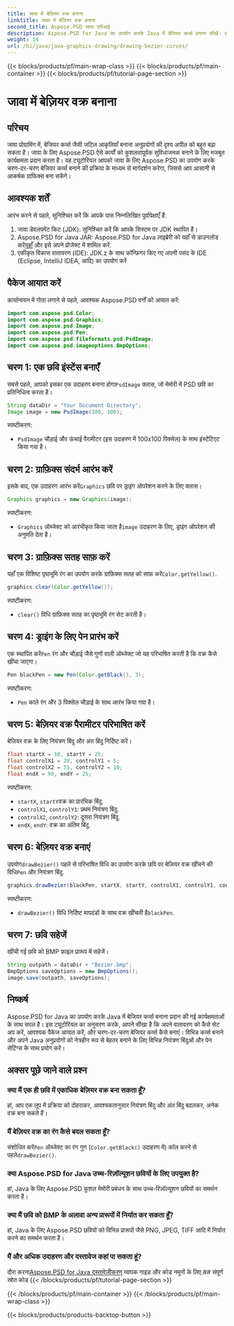```yaml
---
title: जावा में बेज़ियर वक्र बनाना
linktitle: जावा में बेज़ियर वक्र बनाना
second_title: Aspose.PSD जावा एपीआई
description: Aspose.PSD for Java का उपयोग करके Java में बेजियर कर्व्स बनाना सीखें। कोड उदाहरणों के साथ हमारे चरण-दर-चरण गाइड का पालन करें।
weight: 14
url: /hi/java/java-graphics-drawing/drawing-bezier-curves/
---
```


{{< blocks/products/pf/main-wrap-class >}}
{{< blocks/products/pf/main-container >}}
{{< blocks/products/pf/tutorial-page-section >}}

# जावा में बेज़ियर वक्र बनाना

## परिचय
जावा प्रोग्रामिंग में, बेजियर कर्व्स जैसी जटिल आकृतियाँ बनाना अनुप्रयोगों की दृश्य अपील को बहुत बढ़ा सकता है। जावा के लिए Aspose.PSD ऐसे कार्यों को कुशलतापूर्वक सुविधाजनक बनाने के लिए मजबूत कार्यक्षमता प्रदान करता है। यह ट्यूटोरियल आपको जावा के लिए Aspose.PSD का उपयोग करके चरण-दर-चरण बेजियर कर्व्स बनाने की प्रक्रिया के माध्यम से मार्गदर्शन करेगा, जिससे आप आसानी से आकर्षक ग्राफिक्स बना सकेंगे।
## आवश्यक शर्तें
आरंभ करने से पहले, सुनिश्चित करें कि आपके पास निम्नलिखित पूर्वापेक्षाएँ हैं:
1. जावा डेवलपमेंट किट (JDK): सुनिश्चित करें कि आपके सिस्टम पर JDK स्थापित है।
2.  Aspose.PSD for Java JAR: Aspose.PSD for Java लाइब्रेरी को यहाँ से डाउनलोड करें[यहाँ](https://releases.aspose.com/psd/java/) और इसे अपने प्रोजेक्ट में शामिल करें.
3. एकीकृत विकास वातावरण (IDE): JDK.z के साथ कॉन्फ़िगर किए गए अपनी पसंद के IDE (Eclipse, IntelliJ IDEA, आदि) का उपयोग करें
## पैकेज आयात करें
कार्यान्वयन में गोता लगाने से पहले, आवश्यक Aspose.PSD वर्गों को आयात करें:
```java
import com.aspose.psd.Color;
import com.aspose.psd.Graphics;
import com.aspose.psd.Image;
import com.aspose.psd.Pen;
import com.aspose.psd.fileformats.psd.PsdImage;
import com.aspose.psd.imageoptions.BmpOptions;
```
## चरण 1: एक छवि इंस्टेंस बनाएँ
 सबसे पहले, आपको इसका एक उदाहरण बनाना होगा`PsdImage` क्लास, जो मेमोरी में PSD छवि का प्रतिनिधित्व करता है।
```java
String dataDir = "Your Document Directory";
Image image = new PsdImage(100, 100);
```
स्पष्टीकरण:
- `PsdImage` चौड़ाई और ऊंचाई पैरामीटर (इस उदाहरण में 100x100 पिक्सेल) के साथ इंस्टेंटिएट किया गया है।
## चरण 2: ग्राफ़िक्स संदर्भ आरंभ करें
 इसके बाद, एक उदाहरण आरंभ करें`Graphics` छवि पर ड्राइंग ऑपरेशन करने के लिए क्लास।
```java
Graphics graphics = new Graphics(image);
```
स्पष्टीकरण:
- `Graphics` ऑब्जेक्ट को आरंभीकृत किया जाता है`image` उदाहरण के लिए, ड्राइंग ऑपरेशन की अनुमति देता है।
## चरण 3: ग्राफ़िक्स सतह साफ़ करें
यहाँ एक विशिष्ट पृष्ठभूमि रंग का उपयोग करके ग्राफ़िक्स सतह को साफ़ करें`Color.getYellow()`.
```java
graphics.clear(Color.getYellow());
```
स्पष्टीकरण:
- `clear()` विधि ग्राफ़िक्स सतह का पृष्ठभूमि रंग सेट करती है।
## चरण 4: ड्राइंग के लिए पेन प्रारंभ करें
 एक स्थापित करें`Pen` रंग और चौड़ाई जैसे गुणों वाली ऑब्जेक्ट जो यह परिभाषित करती है कि वक्र कैसे खींचा जाएगा।
```java
Pen blackPen = new Pen(Color.getBlack(), 3);
```
स्पष्टीकरण:
- `Pen` काले रंग और 3 पिक्सेल चौड़ाई के साथ आरंभ किया गया है।
## चरण 5: बेज़ियर वक्र पैरामीटर परिभाषित करें
बेज़ियर वक्र के लिए नियंत्रण बिंदु और अंत बिंदु निर्दिष्ट करें।
```java
float startX = 10, startY = 25;
float controlX1 = 20, controlY1 = 5;
float controlX2 = 55, controlY2 = 10;
float endX = 90, endY = 25;
```
स्पष्टीकरण:
- `startX`, `startY`वक्र का प्रारंभिक बिंदु.
- `controlX1`, `controlY1`: प्रथम नियंत्रण बिंदु.
- `controlX2`, `controlY2`: दूसरा नियंत्रण बिंदु.
- `endX`, `endY`: वक्र का अंतिम बिंदु.
## चरण 6: बेज़ियर वक्र बनाएं
 उपयोग`drawBezier()` पहले से परिभाषित विधि का उपयोग करके छवि पर बेज़ियर वक्र खींचने की विधि`Pen` और नियंत्रण बिंदु.
```java
graphics.drawBezier(blackPen, startX, startY, controlX1, controlY1, controlX2, controlY2, endX, endY);
```
स्पष्टीकरण:
- `drawBezier()` विधि निर्दिष्ट मापदंडों के साथ वक्र खींचती है`blackPen`.
## चरण 7: छवि सहेजें
खींची गई छवि को BMP फ़ाइल प्रारूप में सहेजें।
```java
String outpath = dataDir + "Bezier.bmp";
BmpOptions saveOptions = new BmpOptions();
image.save(outpath, saveOptions);
```
## निष्कर्ष
Aspose.PSD for Java का उपयोग करके Java में बेजियर कर्व्स बनाना प्रदान की गई कार्यक्षमताओं के साथ सरल है। इस ट्यूटोरियल का अनुसरण करके, आपने सीखा है कि अपने वातावरण को कैसे सेट अप करें, आवश्यक पैकेज आयात करें, और चरण-दर-चरण बेजियर कर्व्स कैसे बनाएं। विभिन्न कर्व्स बनाने और अपने Java अनुप्रयोगों को नेत्रहीन रूप से बेहतर बनाने के लिए विभिन्न नियंत्रण बिंदुओं और पेन सेटिंग्स के साथ प्रयोग करें।
## अक्सर पूछे जाने वाले प्रश्न
### क्या मैं एक ही छवि में एकाधिक बेज़ियर वक्र बना सकता हूँ?
हां, आप एक लूप में प्रक्रिया को दोहराकर, आवश्यकतानुसार नियंत्रण बिंदु और अंत बिंदु बदलकर, अनेक वक्र बना सकते हैं।
### मैं बेज़ियर वक्र का रंग कैसे बदल सकता हूँ?
 संशोधित करें`Pen` ऑब्जेक्ट का रंग गुण (`Color.getBlack()` उदाहरण में) कॉल करने से पहले`drawBezier()`.
### क्या Aspose.PSD for Java उच्च-रिज़ॉल्यूशन छवियों के लिए उपयुक्त है?
हां, Java के लिए Aspose.PSD कुशल मेमोरी प्रबंधन के साथ उच्च-रिज़ॉल्यूशन छवियों का समर्थन करता है।
### क्या मैं छवि को BMP के अलावा अन्य प्रारूपों में निर्यात कर सकता हूँ?
हां, Java के लिए Aspose.PSD छवियों को विभिन्न प्रारूपों जैसे PNG, JPEG, TIFF आदि में निर्यात करने का समर्थन करता है।
### मैं और अधिक उदाहरण और दस्तावेज कहां पा सकता हूं?
 दौरा करना[Aspose.PSD for Java दस्तावेज़ीकरण](https://reference.aspose.com/psd/java/) व्यापक गाइड और कोड नमूनों के लिए.## संपूर्ण स्रोत कोड
{{< /blocks/products/pf/tutorial-page-section >}}

{{< /blocks/products/pf/main-container >}}
{{< /blocks/products/pf/main-wrap-class >}}

{{< blocks/products/products-backtop-button >}}
